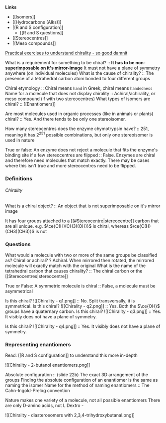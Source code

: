 **Links**
- [[Isomers]] 
- [[Hydrocarbons (Alks)]] 
- [[R and S configuration]] 
	- [[R and S questions]] 
- [[Stereocentres]] 
- [[Meso compounds]] 

[Practical exercises to understand chirality - so good damnit](https://www.youtube.com/watch?v=JS-iAuCIexk)

What is a requirement for something to be chiral? :: **It has to be non-superimposable on it's mirror-image**
It must not have a plane of symmetry anywhere (on individual molecules) 
What is the cause of chirality? :: The presence of a tetrahedral carbon atom bonded to four different groups 

Chiral etymology :: Chiral means `hand` in Greek, chiral means `handedness`
Name for a molecule that does not display chirality :: Achiral/achirality, or meso compound (if with two stereocentres)
What types of isomers are chiral? :: [[Enantiomers]] 

Are most molecules used in organic processes (like in animals or plants) chiral? :: Yes. And there tends to be only one stereoisomer. 

How many stereocentres does the enzyme chymotrypsin have? :: 251, meaning it has $2^{251}$ possible combinations, but only one stereoisomer is used in nature

True or false: An enzyme does not reject a molecule that fits the enzyme's binding site if a few stereocentres are flipped :: False. Enzymes are chiral and therefore need molecules that match exactly. There may be cases where this isn't true and more stereocentres need to be flipped.

### Definitions
###### Chirality
What is a chiral object? :: An object that is not superimposable on it's mirror image

It has four groups attached to a [[#Stereocentre|stereocentre]] carbon that are all unique.
	e.g. $\ce{C(H)(CH3)(OH)}$ is chiral, whereas $\ce{C(H)(CH3)(CH3)}$ is not



### Questions
What would a molecule with two or more of the same groups be classified as? Chiral or achiral? 
?
Achiral. When mirrored then rotated, the mirrored molecule will exactly match with the original
What is the name of the tetrahedral carbon that causes chirality? :: The chiral carbon or the [[Stereocentres|stereocentre]]

True or False: A symmetric molecule is chiral :: False, a molecule must be asymmetrical 

Is this chiral? ![[Chirality - q1.png]] :: No. Split transversally, it is symmetrical. 
Is this chiral? ![[Chirality - q2.png]] :: Yes. Both the $\ce{OH}$ groups have a quaternary carbon.
Is this chiral? ![[Chirality - q3.png]] :: Yes. It visibly does not have a plane of symmetry.

Is this chiral? ![[Chirality - q4.png]] :: Yes. It visibly does not have a plane of symmetry.
### Representing enantiomers
Read: [[R and S configuration]] to understand this more in-depth

![[Chirality - 2-butanol enantiomers.png]]

Absolute configuration :: (slide 22b) The exact 3D arrangement of the groups
Finding the absolute configuration of an enantiomer is the same as naming the isomer
Name for the method of naming enantiomers :: The Cahn-Ingold-Prelog convention

Nature makes one variety of a molecule, not all possible enantiomers
There are only D-amino acids, not L
Dextro - 

![[Chirality - diasteroeomers with 2,3,4-trihydroxybutanal.png]]

